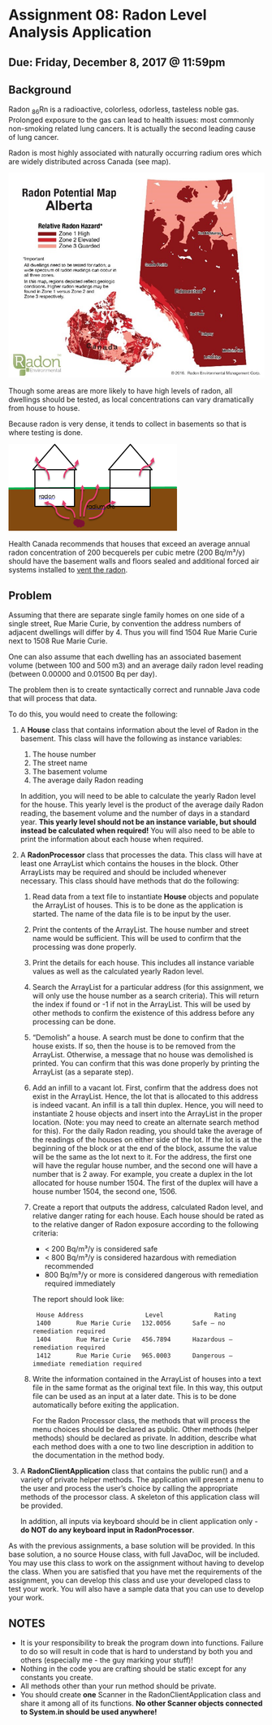 # Assignment 08: Radon Level Analysis Application

## Due: Friday, December 8, 2017 @ 11:59pm

## Background

Radon <sub>86</sub>Rn is a radioactive, colorless, odorless, tasteless noble gas. Prolonged exposure to the gas can lead to health issues: most commonly non-smoking related lung cancers.  It is actually the second leading cause of lung cancer.

Radon is most highly associated with naturally occurring radium ores which are widely distributed across Canada (see map).

![Map](radon-map-alberta.jpg?raw=true)

Though some areas are more likely to have high levels of radon, all dwellings should be tested, as local concentrations can vary dramatically from house to house.

Because radon is very dense, it tends to collect in basements so that is where testing is done.

![Image](scary-radon-diagram.png?raw=true)

Health Canada recommends that houses that exceed an average annual radon concentration of 200 becquerels per cubic metre (200 Bq/m³/y) should have the basement walls and floors sealed and additional forced air systems installed to [vent the radon](http://www.hc-sc.gc.ca/ewh-semt/radiation/radon/faq_fq-eng.php#indoor).

## Problem

Assuming that there are separate single family homes on one side of a single street, Rue Marie Curie, by convention the address numbers of adjacent dwellings will differ by 4. Thus you will find 1504 Rue Marie Curie next to 1508 Rue Marie Curie.

One can also assume that each dwelling has an associated basement volume (between 100 and 500 m3) and an average daily radon level reading (between 0.00000 and 0.01500 Bq per day).

The problem then is to create syntactically correct and runnable Java code that will process that data.

To do this, you would need to create the following:

1. A **House** class that contains information about the level of Radon in the basement.  This class will have the following as instance variables:

    1. The house number 
    1. The street name
    1. The basement volume
    1. The average daily Radon reading

    In addition, you will need to be able to calculate the yearly Radon level for the house.  This yearly level is the product of the average daily Radon reading, the basement volume and the number of days in a standard year.  **This yearly level should not be an instance variable, but should instead be calculated when required!** You will also need to be able to print the information about each house when required.
 
1. A **RadonProcessor** class that processes the data.  This class will have at least one ArrayList which contains the houses in the block.  Other ArrayLists may be required and should be included whenever necessary.  This class should have methods that do the following:

    1. Read data from a text file to instantiate **House** objects and populate the ArrayList of houses.  This is to be done as the application is started.  The name of the data file is to be input by the user.
    1. Print the contents of the ArrayList.  The house number and street name would be sufficient.  This will be used to confirm that the processing was done properly.
    1. Print the details for each house.  This includes all instance variable values as well as the calculated yearly Radon level.
    1. Search the ArrayList for a particular address (for this assignment, we will only use the house number as a search criteria).  This will return the index if found or -1 if not in the ArrayList.  This will be used by other methods to confirm the existence of this address before any processing can be done.
    1. “Demolish” a house.  A search must be done to confirm that the house exists.  If so, then the house is to be removed from the ArrayList.  Otherwise, a message that no house was demolished is printed.  You can confirm that this was done properly by printing the ArrayList (as a separate step).
    1. Add an infill to a vacant lot.  First, confirm that the address does not exist in the ArrayList.  Hence, the lot that is allocated to this address is indeed vacant.  An infill is a tall thin duplex.  Hence, you will need to instantiate 2 house objects and insert into the ArrayList in the proper location.  (Note: you may need to create an alternate search method for this).  For the daily Radon reading, you should take the average of the readings of the houses on either side of the lot. If the lot is at the beginning of the block or at the end of the block, assume the value will be the same as the lot next to it.  For the address, the first one will have the regular house number, and the second one will have a number that is 2 away.  For example, you create a duplex in the lot allocated for house number 1504.  The first of the duplex will have a house number 1504, the second one, 1506. 

    1. Create a report that outputs the address, calculated Radon level, and relative danger rating for each house. Each house should be rated as to the relative danger of Radon exposure according to the following criteria:
        * < 200 Bq/m³/y is considered safe
        * < 800 Bq/m³/y is considered hazardous with remediation recommended
        * 800 Bq/m³/y or more is considered dangerous with remediation required immediately 

        The report should look like:

            House Address		          Level	             Rating
            1400       Rue Marie Curie	 132.0056      Safe – no remediation required
            1404       Rue Marie Curie	 456.7894      Hazardous – remediation required
            1412       Rue Marie Curie	 965.0003      Dangerous – immediate remediation required

    1. Write the information contained in the ArrayList of houses into a text file in the same format as the original text file.  In this way, this output file can be used as an input at a later date.  This is to be done automatically before exiting the application.

        For the Radon Processor class, the methods that will process the menu choices should be declared as public.  Other methods (helper methods) should be declared as private.  In addition, describe what each method does with a one to two line description in addition to the documentation in the method body. 
1. A **RadonClientApplication** class that contains the public run() and a variety of private helper methods.  The application will present a menu to the user and process the user’s choice by calling the appropriate methods of the processor class.  A skeleton of this application class will be provided.

    In addition, all inputs via keyboard should be in client application only - **do NOT do any keyboard input in RadonProcessor**.

As with the previous assignments, a base solution will be provided.  In this base solution, a no source House class, with full JavaDoc,  will be included.  You may use this class to work on the assignment without having to develop the class.  When you are satisfied that you have met the requirements of the assignment, you can develop this class and use your developed class to test your work.  You will also have a sample data that you can use to develop your work. 

## NOTES

* It is your responsibility to break the program down into functions. Failure to do so will result in code that is hard to understand by both you and others (especially me - the guy marking your stuff)!
* Nothing in the code you are crafting should be static except for any constants you create.
* All methods other than your run method should be private.
* You should create **one** Scanner in the RadonClientApplication class and share it among all of its functions. **No other Scanner objects connected to System.in should be used anywhere!**
